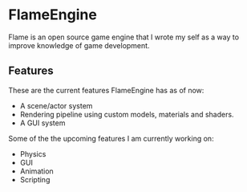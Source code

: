 # FlameEngine
Flame is an open source game engine that I wrote my self as a way to improve knowledge of game development.


## Features

These are the current features FlameEngine has as of now:

- A scene/actor system
- Rendering pipeline using custom models, materials and shaders.
- A GUI system

Some of the the upcoming features I am currently working on:

- Physics
- GUI
- Animation
- Scripting

